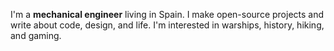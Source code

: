 I'm a **mechanical engineer** living in Spain. I make open-source projects and write about code, design, and life. I'm interested in warships, history, hiking, and gaming.
